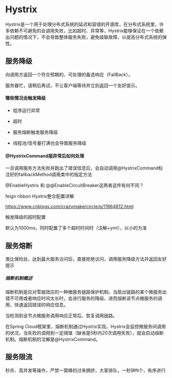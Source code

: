 # Hystrix

Hystrix是一个用于处理分布式系统的延迟和容错的开源库，在分布式系统里，许多依赖不可避免的会调用失败，比如超时、异常等，Hystrix能够保证在一个依赖出问题的情况下，不会导致整体服务失败，避免级联故障，以提高分布式系统的弹性。

## 服务降级 

向调用方返回一个符合预期的、可处理的备选响应（FallBack）。

服务器忙，请稍后再试，不让客户端等待并立刻返回一个友好提示。

#### 哪些情况会触发降级

- 程序运行异常

- 超时

- 服务熔断触发服务降级

- 线程池/信号量打满也会导致服务降级

#### @HystrixCommand报异常后如何处理

一旦调用服务方法失败并跑出了错误信息后，会自动调用@HystrixCommand标注好的fallbackMethod调用类中的指定方法



@EnableHystrix 和 @@EnableCircuitBreaker这两者这件有何不同？

feign ribbon Hystrix整合配置详解

https://www.cnblogs.com/crazymakercircle/p/11664812.html



触发降级的超时配置

默认为1000ms，同时配置了多个超时时间时（注解+yml），以小的为准




## 服务熔断

类比保险丝，达到最大服务访问后，直接拒绝访问，调用服务降级方法并返回友好提示

##### 熔断机制概述

熔断机制是应对雪崩效应的一种微服务链路保护机制。当扇出链路的某个微服务出错不可用或者响应时间太长时，会进行服务的降级，进而熔断该节点微服务的调用，快速返回错误的响应信息。

当检测到该节点微服务调用响应正常后，恢复调用链路。

在Spring Cloud框架里，熔断机制通过Hystrix实现。Hystrix会监控微服务间调用的状况，当失败的调用到一定阈值（缺省是5秒内20次调用失败），就会启动熔断机制。熔断机制的注解是@HystrixCommand。



## 服务限流

秒杀、高并发等操作，严禁一窝蜂的过来拥挤，大家排队，一秒钟N个，有序进行